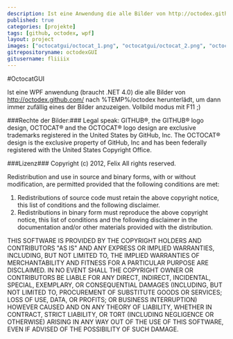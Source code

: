 ```yaml
---
description: Ist eine Anwendung die alle Bilder von http://octodex.github.com/ herunterlädt und dann zufällig eines der Bilder anzuzeigt.
published: true
categories: [projekte]
tags: [github, octodex, wpf]
layout: project
images: ["octocatgui/octocat_1.png", "octocatgui/octocat_2.png", "octocatgui/octocat_3.png"]
gitrepositoryname: octodexGUI
gitusername: fliiiix
---
```


#OctocatGUI

Ist eine WPF anwendung (braucht .NET 4.0) die alle Bilder von http://octodex.github.com/ nach %TEMP%/octodex herunterlädt,
um dann immer zufällig eines der Bilder anzuzeigen. Vollbild modus mit F11 ;)

###Rechte der Bilder:###
Legal speak:
GITHUB®, the GITHUB® logo design, OCTOCAT® and the OCTOCAT® logo design are exclusive trademarks registered in the United States by GitHub, Inc. 
The OCTOCAT® design is the exclusive property of GitHub, Inc and has been federally registered with the United States Copyright Office. 

###Lizenz###
Copyright (c) 2012, Felix
All rights reserved.

Redistribution and use in source and binary forms, with or without
modification, are permitted provided that the following conditions are met: 

1. Redistributions of source code must retain the above copyright notice, this
   list of conditions and the following disclaimer. 
2. Redistributions in binary form must reproduce the above copyright notice,
   this list of conditions and the following disclaimer in the documentation
   and/or other materials provided with the distribution. 

THIS SOFTWARE IS PROVIDED BY THE COPYRIGHT HOLDERS AND CONTRIBUTORS "AS IS" AND
ANY EXPRESS OR IMPLIED WARRANTIES, INCLUDING, BUT NOT LIMITED TO, THE IMPLIED
WARRANTIES OF MERCHANTABILITY AND FITNESS FOR A PARTICULAR PURPOSE ARE
DISCLAIMED. IN NO EVENT SHALL THE COPYRIGHT OWNER OR CONTRIBUTORS BE LIABLE FOR
ANY DIRECT, INDIRECT, INCIDENTAL, SPECIAL, EXEMPLARY, OR CONSEQUENTIAL DAMAGES
(INCLUDING, BUT NOT LIMITED TO, PROCUREMENT OF SUBSTITUTE GOODS OR SERVICES;
LOSS OF USE, DATA, OR PROFITS; OR BUSINESS INTERRUPTION) HOWEVER CAUSED AND
ON ANY THEORY OF LIABILITY, WHETHER IN CONTRACT, STRICT LIABILITY, OR TORT
(INCLUDING NEGLIGENCE OR OTHERWISE) ARISING IN ANY WAY OUT OF THE USE OF THIS
SOFTWARE, EVEN IF ADVISED OF THE POSSIBILITY OF SUCH DAMAGE.